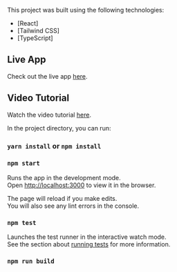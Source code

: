 This project was built using the following technologies:

- [React]
- [Tailwind CSS]
- [TypeScript]

## Live App

Check out the live app [here](https://trello-app-assessment.vercel.app).

## Video Tutorial

Watch the video tutorial [here](https://drive.google.com/file/d/1l1B0xnSpT2KoL9qsNvFyg1EILChrOehP/view?usp=sharing).

In the project directory, you can run:

### `yarn install` or `npm install`

### `npm start`

Runs the app in the development mode.\
Open [http://localhost:3000](http://localhost:3000) to view it in the browser.

The page will reload if you make edits.\
You will also see any lint errors in the console.

### `npm test`

Launches the test runner in the interactive watch mode.\
See the section about [running tests](https://facebook.github.io/create-react-app/docs/running-tests) for more information.

### `npm run build`
